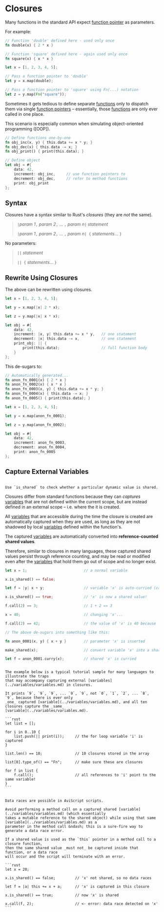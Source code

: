 Closures
========

Many functions in the standard API expect [function pointer](../../types/fn-ptr.md) as parameters.

For example:

```rust
// Function 'double' defined here - used only once
fn double(x) { 2 * x }

// Function 'square' defined here - again used only once
fn square(x) { x * x }

let x = [1, 2, 3, 4, 5];

// Pass a function pointer to 'double'
let y = x.map(double);

// Pass a function pointer to 'square' using Fn(...) notation
let z = y.map(Fn("square"));
```

Sometimes it gets tedious to define separate [functions](../functions/functions.md) only to dispatch them via
single [function pointers](../../types/fn-ptr.md) &ndash; essentially, those [functions](../functions/functions.md) are only
ever called in one place.

This scenario is especially common when simulating object-oriented programming ([OOP]).

```rust
// Define functions one-by-one
fn obj_inc(x, y) { this.data += x * y; }
fn obj_dec(x) { this.data -= x; }
fn obj_print() { print(this.data); }

// Define object
let obj = #{
    data: 42,
    increment: obj_inc,     // use function pointers to
    decrement: obj_dec,     // refer to method functions
    print: obj_print
};
```

Syntax
------

Closures have a syntax similar to Rust's _closures_ (they are _not_ the same).

> `|`_param 1_`,` _param 2_`,` ... `,` _param n_`|` _statement_  
>
> `|`_param 1_`,` _param 2_`,` ... `,` _param n_`| {` _statements_... `}`  

No parameters:

> `||` _statement_  
>
> `|| {` _statements_... `}`


Rewrite Using Closures
----------------------

The above can be rewritten using closures.

```rust
let x = [1, 2, 3, 4, 5];

let y = x.map(|x| 2 * x);

let z = y.map(|x| x * x);

let obj = #{
    data: 42,
    increment: |x, y| this.data += x * y,   // one statement
    decrement: |x| this.data -= x,          // one statement
    print_obj: || {
        print(this.data);                   // full function body
    }
};
```

This de-sugars to:

```rust
// Automatically generated...
fn anon_fn_0001(x) { 2 * x }
fn anon_fn_0002(x) { x * x }
fn anon_fn_0003(x, y) { this.data += x * y; }
fn anon_fn_0004(x) { this.data -= x; }
fn anon_fn_0005() { print(this.data); }

let x = [1, 2, 3, 4, 5];

let y = x.map(anon_fn_0001);

let z = y.map(anon_fn_0002);

let obj = #{
    data: 42,
    increment: anon_fn_0003,
    decrement: anon_fn_0004,
    print: anon_fn_0005
};
```

Capture External Variables
--------------------------

~~~admonish tip.side "Tip: `is_shared`"

Use `is_shared` to check whether a particular dynamic value is shared.
~~~

Closures differ from standard functions because they can _captures_ [variables](../variables/variables.md) that
are not defined within the current scope, but are instead defined in an external scope &ndash; i.e.
where the it is created.

All [variables](../variables/variables.md) that are accessible during the time the closure is created are
automatically captured when they are used, as long as they are not shadowed by local
[variables](../variables/variables.md) defined within the function's.

The captured [variables](../variables/variables.md) are automatically converted into **reference-counted shared values**.

Therefore, similar to closures in many languages, these captured shared values persist through
reference counting, and may be read or modified even after the [variables](../variables/variables.md) that hold
them go out of scope and no longer exist.

```rust
let x = 1;                          // a normal variable

x.is_shared() == false;

let f = |y| x + y;                  // variable 'x' is auto-curried (captured) into 'f'

x.is_shared() == true;              // 'x' is now a shared value!

f.call(2) == 3;                     // 1 + 2 == 3

x = 40;                             // changing 'x'...

f.call(2) == 42;                    // the value of 'x' is 40 because 'x' is shared

// The above de-sugars into something like this:

fn anon_0001(x, y) { x + y }        // parameter 'x' is inserted

make_shared(x);                     // convert variable 'x' into a shared value

let f = anon_0001.curry(x);         // shared 'x' is curried
```


~~~admonish bug "Beware: Captured variables are truly shared"

The example below is a typical tutorial sample for many languages to illustrate the traps
that may accompany capturing external [variables](../variables/variables.md) in closures.

It prints `9`, `9`, `9`, ... `9`, `9`, not `0`, `1`, `2`, ... `8`, `9`, because there is ever only
_one_ captured [variable](../variables/variables.md), and all ten closures capture the _same_
[variable](../variables/variables.md).

```rust
let list = [];

for i in 0..10 {
    list.push(|| print(i));     // the for loop variable 'i' is captured
}

list.len() == 10;               // 10 closures stored in the array

list[0].type_of() == "Fn";      // make sure these are closures

for f in list {
    f.call();                   // all references to 'i' point to the same variable!
}
```
~~~

~~~admonish danger "Prevent data races"

Data races are possible in AviScript scripts.

Avoid performing a method call on a captured shared [variable](../variables/variables.md) (which essentially
takes a mutable reference to the shared object) while using that same [variable](../variables/variables.md) as a
parameter in the method call &ndash; this is a sure-fire way to generate a data race error.

If a shared value is used as the `this` pointer in a method call to a closure function,
then the same shared value _must not_ be captured inside that function, or a data race
will occur and the script will terminate with an error.

```rust
let x = 20;

x.is_shared() == false;         // 'x' not shared, so no data races

let f = |a| this += x + a;      // 'x' is captured in this closure

x.is_shared() == true;          // now 'x' is shared

x.call(f, 2);                   // <- error: data race detected on 'x'
```
~~~
